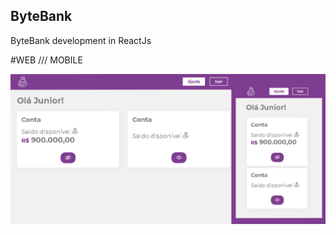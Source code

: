 ## ByteBank
ByteBank development in ReactJs

#WEB   ///   MOBILE


![Image of UI](./src/assets/images/bytebank-screen.png)
